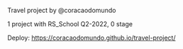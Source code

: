 Travel project by @coracaodomundo

1 project with RS_School Q2-2022, 0 stage

Deploy: https://coracaodomundo.github.io/travel-project/